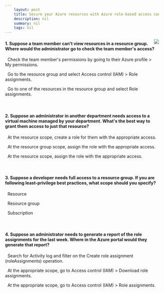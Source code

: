 ```yaml
---
    layout: post
    title: Secure your Azure resources with Azure role-based access control (Azure RBAC)  - Using Azure RBAC
    description: nil
    summary: nil
    tags: nil
---
```



 <a target="_blank" href="https://docs.microsoft.com/en-us/learn/modules/secure-azure-resources-with-rbac/7-knowledge-check-rbac/"><i class="fas fa-external-link-alt"></i> </a>
 <img align="right" src="https://docs.microsoft.com/en-us/learn/achievements/secure-azure-resources-with-rbac.svg">
####  1. Suppose a team member can't view resources in a resource group. Where would the administrator go to check the team member's access?


<i class='far fa-square'></i> &nbsp;&nbsp;Check the team member's permissions by going to their Azure profile > My permissions.

<i class='fas fa-check-square' style='color: Dodgerblue;'></i> &nbsp;&nbsp;Go to the resource group and select Access control (IAM) > Role assignments.

<i class='far fa-square'></i> &nbsp;&nbsp;Go to one of the resources in the resource group and select Role assignments.
<br />
<br />
<br />

####  2. Suppose an administrator in another department needs access to a virtual machine managed by your department. What's the best way to grant them access to just that resource?


<i class='far fa-square'></i> &nbsp;&nbsp;At the resource scope, create a role for them with the appropriate access.

<i class='far fa-square'></i> &nbsp;&nbsp;At the resource group scope, assign the role with the appropriate access.

<i class='fas fa-check-square' style='color: Dodgerblue;'></i> &nbsp;&nbsp;At the resource scope, assign the role with the appropriate access.
<br />
<br />
<br />

####  3. Suppose a developer needs full access to a resource group. If you are following least-privilege best practices, what scope should you specify?


<i class='far fa-square'></i> &nbsp;&nbsp;Resource

<i class='fas fa-check-square' style='color: Dodgerblue;'></i> &nbsp;&nbsp;Resource group

<i class='far fa-square'></i> &nbsp;&nbsp;Subscription
<br />
<br />
<br />

####  4. Suppose an administrator needs to generate a report of the role assignments for the last week. Where in the Azure portal would they generate that report?


<i class='fas fa-check-square' style='color: Dodgerblue;'></i> &nbsp;&nbsp;Search for Activity log and filter on the Create role assignment (roleAssignments) operation.

<i class='far fa-square'></i> &nbsp;&nbsp;At the appropriate scope, go to Access control (IAM) > Download role assignments.

<i class='far fa-square'></i> &nbsp;&nbsp;At the appropriate scope, go to Access control (IAM) > Role assignments.
<br />
<br />
<br />
